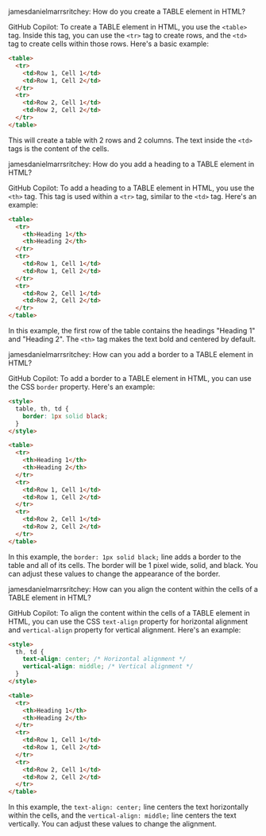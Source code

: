 jamesdanielmarrsritchey: How do you create a TABLE element in HTML?

GitHub Copilot: To create a TABLE element in HTML, you use the `<table>` tag. Inside this tag, you can use the `<tr>` tag to create rows, and the `<td>` tag to create cells within those rows. Here's a basic example:

```html
<table>
  <tr>
    <td>Row 1, Cell 1</td>
    <td>Row 1, Cell 2</td>
  </tr>
  <tr>
    <td>Row 2, Cell 1</td>
    <td>Row 2, Cell 2</td>
  </tr>
</table>
```

This will create a table with 2 rows and 2 columns. The text inside the `<td>` tags is the content of the cells.

jamesdanielmarrsritchey: How do you add a heading to a TABLE element in HTML?

GitHub Copilot: To add a heading to a TABLE element in HTML, you use the `<th>` tag. This tag is used within a `<tr>` tag, similar to the `<td>` tag. Here's an example:

```html
<table>
  <tr>
    <th>Heading 1</th>
    <th>Heading 2</th>
  </tr>
  <tr>
    <td>Row 1, Cell 1</td>
    <td>Row 1, Cell 2</td>
  </tr>
  <tr>
    <td>Row 2, Cell 1</td>
    <td>Row 2, Cell 2</td>
  </tr>
</table>
```

In this example, the first row of the table contains the headings "Heading 1" and "Heading 2". The `<th>` tag makes the text bold and centered by default.

jamesdanielmarrsritchey: How can you add a border to a TABLE element in HTML?

GitHub Copilot: To add a border to a TABLE element in HTML, you can use the CSS `border` property. Here's an example:

```html
<style>
  table, th, td {
    border: 1px solid black;
  }
</style>

<table>
  <tr>
    <th>Heading 1</th>
    <th>Heading 2</th>
  </tr>
  <tr>
    <td>Row 1, Cell 1</td>
    <td>Row 1, Cell 2</td>
  </tr>
  <tr>
    <td>Row 2, Cell 1</td>
    <td>Row 2, Cell 2</td>
  </tr>
</table>
```

In this example, the `border: 1px solid black;` line adds a border to the table and all of its cells. The border will be 1 pixel wide, solid, and black. You can adjust these values to change the appearance of the border.

jamesdanielmarrsritchey: How can you align the content within the cells of a TABLE element in HTML?

GitHub Copilot: To align the content within the cells of a TABLE element in HTML, you can use the CSS `text-align` property for horizontal alignment and `vertical-align` property for vertical alignment. Here's an example:

```html
<style>
  th, td {
    text-align: center; /* Horizontal alignment */
    vertical-align: middle; /* Vertical alignment */
  }
</style>

<table>
  <tr>
    <th>Heading 1</th>
    <th>Heading 2</th>
  </tr>
  <tr>
    <td>Row 1, Cell 1</td>
    <td>Row 1, Cell 2</td>
  </tr>
  <tr>
    <td>Row 2, Cell 1</td>
    <td>Row 2, Cell 2</td>
  </tr>
</table>
```

In this example, the `text-align: center;` line centers the text horizontally within the cells, and the `vertical-align: middle;` line centers the text vertically. You can adjust these values to change the alignment.